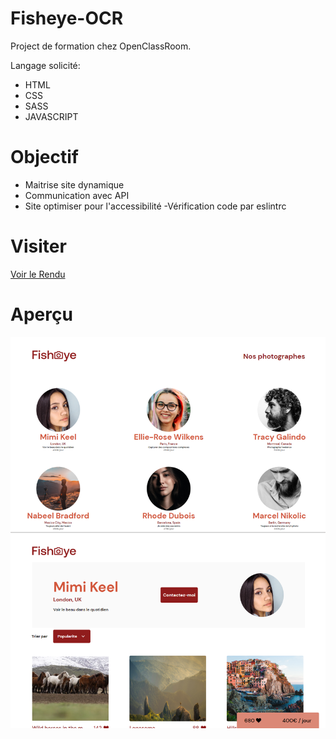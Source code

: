 # Fisheye-OCR

Project de formation chez OpenClassRoom.

Langage solicité:

- HTML
- CSS
- SASS
- JAVASCRIPT

# Objectif

- Maitrise site dynamique
- Communication avec API
- Site optimiser pour l'accessibilité
-Vérification code par eslintrc

# Visiter

[Voir le Rendu](https://nerion-1337.github.io/Fisheye-OCR/)

# Aperçu

![screenshot du site](./assets/maquette.png)
